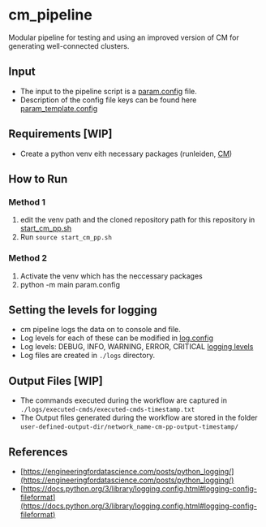# cm_pipeline
Modular pipeline for testing and using an improved version of CM for generating well-connected clusters.

## Input
- The input to the pipeline script is a [param.config](param.config) file.
- Description of the config file keys can be found here [param_template.config](param_template.config) 

## Requirements [WIP]
- Create a python venv eith necessary packages (runleiden, [CM](https://www.notion.so/Lab-Journal-2fcb00b0f77543fa932ff3cec650125f))
## How to Run 
### Method 1
1. edit the venv path and the cloned repository path for this repository in [start_cm_pp.sh](start_cm_pp.sh)
2. Run `source start_cm_pp.sh` 

### Method 2
1. Activate the venv which has the neccessary packages 
2. python -m main param.config


## Setting the levels for logging
- cm pipeline logs the data on to console and file.
- Log levels for each of these can be modified in [log.config](./log.config)
- Log levels: DEBUG, INFO, WARNING, ERROR, CRITICAL [logging levels](https://docs.python.org/3/library/logging.html#logging-levels)
- Log files are created in `./logs` directory.

## Output Files [WIP]
- The commands executed during the workflow are captured in `./logs/executed-cmds/executed-cmds-timestamp.txt`
- The Output files generated during the workflow are stored in the folder `user-defined-output-dir/network_name-cm-pp-output-timestamp/`

## References
- [https://engineeringfordatascience.com/posts/python_logging/](https://engineeringfordatascience.com/posts/python_logging/)
- [https://docs.python.org/3/library/logging.config.html#logging-config-fileformat](https://docs.python.org/3/library/logging.config.html#logging-config-fileformat)


